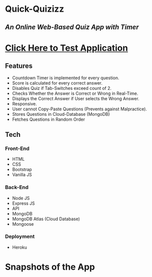 # Quick-Quizizz

## _An Online Web-Based Quiz App with Timer_

# [Click Here to Test Application](https://stark-woodland-05603.herokuapp.com/index.html)

## Features

- Countdown Timer is implemented for every question.
- Score is calculated for every correct answer.
- Disables Quiz if Tab-Switches exceed count of 2.
- Checks Whether the Answer is Correct or Wrong in Real-Time.
- Displays the Correct Answer if User selects the Wrong Answer.
- Responsive.
- User cannot Copy-Paste Questions (Prevents against Malpractice).
- Stores Questions in Cloud-Database (MongoDB)
- Fetches Questions in Random Order


## Tech

### Front-End
- HTML
- CSS
- Bootstrap
- Vanilla JS

### Back-End
- Node JS
- Express JS
- API
- MongoDB
- MongoDB Atlas (Cloud Database)
- Mongoose

### Deployment
- Heroku

# Snapshots of the App

